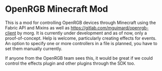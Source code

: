 # OpenRGB Minecraft Mod
This is a mod for controlling OpenRGB devices through Minecraft using the Fabric API and Mixins as well as https://gitlab.com/mguimard/openrgb-client by morg.
It is currently under development and as of now, only a proof-of-concept.
Help is welcome, particularly creating effects for events.
An option to specify one or more controllers in a file is planned, you have to set them manually currently.

If anyone from the OpenRGB team sees this, it would be great if we could control the effects plugin and other plugins through the SDK too.
